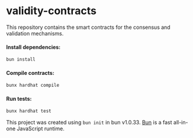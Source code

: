 # validity-contracts
This repository contains the smart contracts for the consensus and validation mechanisms.


#### Install dependencies:

```bash
bun install
```

#### Compile contracts:

```bash
bunx hardhat compile
```

#### Run tests:

```bash
bunx hardhat test
```


This project was created using `bun init` in bun v1.0.33. [Bun](https://bun.sh) is a fast all-in-one JavaScript runtime.
